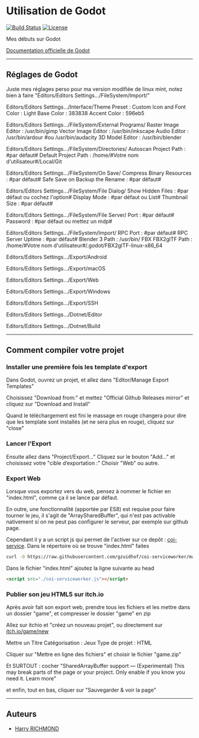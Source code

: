 # Utilisation de Godot

[![Build Status](https://travis-ci.org/votre-utilisateur/votre-projet.svg?branch=master)](https://travis-ci.org/votre-utilisateur/votre-projet)
[![License](https://img.shields.io/badge/license-MIT-blue.svg)](https://opensource.org/licenses/MIT)

Mes débuts sur Godot

[Documentation officielle de Godot](https://docs.godotengine.org/en/stable/index.html)

________________________________________________________

## Réglages de Godot

Juste mes réglages perso pour ma version modifiée de linux mint, notez bien à faire "Editors/Editors Settings.../FileSystem/Import/"

Editors/Editors Settings.../Interface/Theme
Preset : Custom
Icon and Font Color : Light
Base Color : 383838
Accent Color : 596eb5

Editors/Editors Settings.../FileSystem/External Programs/
Raster Image Editor : /usr/bin/gimp
Vector Image Editor : /usr/bin/inkscape
Audio Editor : /usr/bin/ardour #ou /usr/bin/audacity
3D Model Editor : /usr/bin/blender

Editors/Editors Settings.../FileSystem/Directories/
Autoscan Project Path : #par défaut#
Default Project Path : /home/#Votre nom d'utilisateur#/Local/Git

Editors/Editors Settings.../FileSystem/On Save/
Compress Binary Resources : #par défaut#
Safe Save on Backup the Rename : #par défaut#

Editors/Editors Settings.../FileSystem/File Dialog/
Show Hidden Files : #par défaut ou cochez l'option#
Display Mode : #par défaut ou List#
Thumbnail Size : #par défaut#

Editors/Editors Settings.../FileSystem/File Server/
Port : #par défaut#
Password : #par défaut ou mettez un mdp#

Editors/Editors Settings.../FileSystem/Import/
RPC Port : #par défaut#
RPC Server Uptime : #par défaut#
Blender 3 Path : /usr/bin/
FBX
FBX2glTF Path : /home/#Votre nom d'utilisateur#/.godot/FBX2glTF-linux-x86_64

Editors/Editors Settings.../Export/Android

Editors/Editors Settings.../Export/macOS

Editors/Editors Settings.../Export/Web

Editors/Editors Settings.../Export/Windows

Editors/Editors Settings.../Export/SSH

Editors/Editors Settings.../Dotnet/Editor

Editors/Editors Settings.../Dotnet/Build

________________________________________________________

## Comment compiler votre projet

### Installer une première fois les template d'export

Dans Godot, ouvrez un projet, et allez dans "Editor/Manage Export Templates"

Choisissez "Download from:" et mettez "Official Github Releases mirror" et cliquez sur "Download and Install"

Quand le téléchargement est fini le massage en rouge changera pour dire que les template sont installés (et ne sera plus en rouge), cliquez sur "close"

### Lancer l'Export

Ensuite allez dans "Project/Export..."
Cliquez sur le bouton "Add..." et choisissez votre "cible d’exportation :" Choisir "Web" ou autre.

### Export Web

Lorsque vous exportez vers du web, pensez à nommer le fichier en "index.html", comme ça il se lance par défaut.

En outre, une fonctionnalité (apportée par ES8) est requise pour faire tourner le jeu, il s'agit de "ArraySharedBuffer", qui n'est pas activable nativement si on ne peut pas configurer le serveur, par exemple sur github page.

Cependant il y a un script js qui permet de l'activer sur ce depôt : [coi-service](https://github.com/gzuidhof/coi-serviceworker).
Dans le répertoire où se trouve "index.html" faites

```bash
curl -O https://raw.githubusercontent.com/gzuidhof/coi-serviceworker/master/coi-serviceworker.js
```

Dans le fichier "index.html" ajoutez la ligne suivante au head

```html
<script src="./coi-serviceworker.js"></script>
```

### Publier son jeu HTML5 sur itch.io

Après avoir fait son export web, prendre tous les fichiers et les mettre dans un dossier "game", et compresser le dossier "game" en zip

Allez sur itchio et "créez un nouveau projet", ou directement sur [itch.io/game/new](https://itch.io/game/new)

Mettre un Titre
Catégorisation : Jeux
Type de projet : HTML

Cliquer sur "Mettre en ligne des fichiers" et choisir le fichier "game.zip"

Et SURTOUT : cocher "SharedArrayBuffer support — (Experimental) This may break parts of the page or your project. Only enable if you know you need it. Learn more"

et enfin, tout en bas, cliquer sur "Sauvegarder & voir la page"

________________________________________________________

## Auteurs

- [Harry RICHMOND](https://github.com/RogerBytes)
